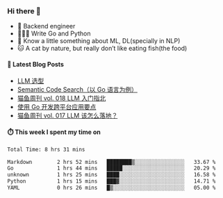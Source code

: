 ### Hi there 👋

- 🔧 Backend engineer
- 👨🏻‍💻 Write Go and Python
- 🔭 Know a little something about ML, DL(specially in NLP)
- 🐱 A cat by nature, but really don’t like eating fish(the food)

#### 📖 Latest Blog Posts
<!-- BLOG-POST-LIST:START -->
- [LLM 选型](https://ameow.xyz/archives/llm-comparison)
- [Semantic Code Search（以 Go 语言为例）](https://ameow.xyz/archives/semantic-code-search-a-go-repective)
- [猫鱼周刊 vol. 018 LLM 入门指北](https://ameow.xyz/archives/weekly-018)
- [使用 Go 开发跨平台应用要点](https://ameow.xyz/archives/go-multiplatform-takeaways)
- [猫鱼周刊 vol. 017 LLM 该怎么落地？](https://ameow.xyz/archives/weekly-017)
<!-- BLOG-POST-LIST:END -->

#### ⏱️ This week I spent my time on
<!--START_SECTION:waka-->

```txt
Total Time: 8 hrs 31 mins

Markdown        2 hrs 52 mins   ████████▒░░░░░░░░░░░░░░░░   33.67 %
Go              1 hrs 44 mins   █████░░░░░░░░░░░░░░░░░░░░   20.29 %
unknown         1 hrs 25 mins   ████░░░░░░░░░░░░░░░░░░░░░   16.58 %
Python          1 hrs 15 mins   ███▓░░░░░░░░░░░░░░░░░░░░░   14.71 %
YAML            0 hrs 26 mins   █▒░░░░░░░░░░░░░░░░░░░░░░░   05.00 %
```

<!--END_SECTION:waka-->

<!--
**LeslieLeung/LeslieLeung** is a ✨ _special_ ✨ repository because its `README.md` (this file) appears on your GitHub profile.

Here are some ideas to get you started:

- 🔭 I’m currently working on ...
- 🌱 I’m currently learning ...
- 👯 I’m looking to collaborate on ...
- 🤔 I’m looking for help with ...
- 💬 Ask me about ...
- 📫 How to reach me: ...
- 😄 Pronouns: ...
- ⚡ Fun fact: ...
-->
